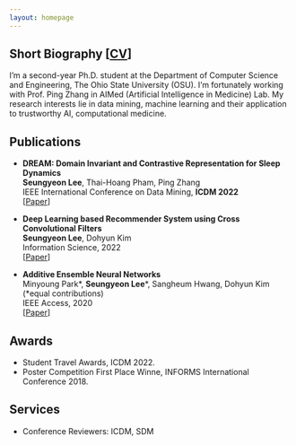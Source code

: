 ```yaml
---
layout: homepage
---
```



## Short Biography [[CV](https://yeon-lab.github.io/CV.pdf)]
I’m a second-year Ph.D. student at the Department of Computer Science and Engineering, The Ohio State University (OSU). I’m fortunately working with Prof. Ping Zhang in AIMed (Artificial Intelligence in Medicine) Lab. My research interests lie in data mining, machine learning and their application to trustworthy AI, computational medicine.


## Publications

- **DREAM: Domain Invariant and Contrastive Representation for Sleep Dynamics**
  <br>
   **Seungyeon Lee**, Thai-Hoang Pham, Ping Zhang
  <br>
  IEEE International Conference on Data Mining, **ICDM 2022**
  <br>
  [[Paper](https://ieeexplore.ieee.org/stamp/stamp.jsp?tp=&arnumber=10027713)] 
  
- **Deep Learning based Recommender System using Cross Convolutional Filters**
  <br>
   **Seungyeon Lee**, Dohyun Kim
  <br>
  Information Science, 2022
  <br>
  [[Paper](https://reader.elsevier.com/reader/sd/pii/S0020025522000561?token=C2700B4545A70B92A5449315478DC5F3DA43569C2F6E99DEA25F9A0308E099644273BDBDCC0D711D2EE5305F7F4B037E&originRegion=us-east-1&originCreation=20221121005726)] 

- **Additive Ensemble Neural Networks**
  <br>
  Minyoung Park\*, **Seungyeon Lee**\*, Sangheum Hwang, Dohyun Kim (\*equal contributions)
  <br>
  IEEE Access, 2020
  <br>
  [[Paper](https://ieeexplore.ieee.org/stamp/stamp.jsp?tp=&arnumber=9121218)]

  
## Awards

- Student Travel Awards, ICDM 2022.
- Poster Competition First Place Winne, INFORMS International Conference 2018. 

## Services

- Conference Reviewers: ICDM, SDM
